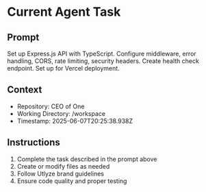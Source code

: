 # Current Agent Task

## Prompt
Set up Express.js API with TypeScript. Configure middleware, error handling, CORS, rate limiting, security headers. Create health check endpoint. Set up for Vercel deployment.

## Context
- Repository: CEO of One
- Working Directory: /workspace
- Timestamp: 2025-06-07T20:25:38.938Z

## Instructions
1. Complete the task described in the prompt above
2. Create or modify files as needed
3. Follow Utlyze brand guidelines
4. Ensure code quality and proper testing
